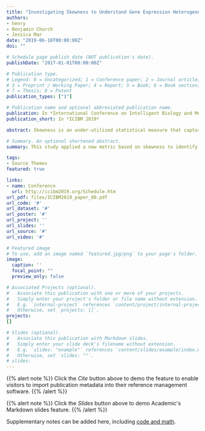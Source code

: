```yaml
---
title: "Investigating Skewness to Understand Gene Expression Heterogeneity in Large Patient Cohorts"
authors:
- henry
- Benjamin Church
- Jessica Mar
date: "2019-06-10T00:00:00Z"
doi: ""

# Schedule page publish date (NOT publication's date).
publishDate: "2017-01-01T00:00:00Z"

# Publication type.
# Legend: 0 = Uncategorized; 1 = Conference paper; 2 = Journal article;
# 3 = Preprint / Working Paper; 4 = Report; 5 = Book; 6 = Book section;
# 7 = Thesis; 8 = Patent
publication_types: ["1"]

# Publication name and optional abbreviated publication name.
publication: In *International Conference on Intelligent Biology and Medicine 2019*
publication_short: In *ICIBM 2019*

abstract: Skewness is an under-utilized statistical measure that captures the degree of asymmetry in the distribution of any dataset. This study applied a new metric based on skewness to identify regulators or genes that have outlier expression in large patient cohorts. We investigated whether specific patterns of skewed expression were related to the enrichment of biological pathways or genomic properties like DNA methylation status. Our study used publicly available datasets that were generated using both RNA-sequencing and microarray technology platforms. For comparison, the datasets selected for this study also included different samples derived from control donors and cancer patients. When comparing the shift in expression skewness between cancer and control datasets, we observed an enrichment of pathways related to immune function that reflect increases towards positive skewness in the cancer relative to control datasets. Significant correlation was also detected between expression skewness and differential DNA methylation occurring in the promotor regions for four TCGA cancer cohorts. Our results indicate the expression skewness can reveal new insights into transcription based on outlier and asymmetrical behaviour in large patient cohorts. 

# Summary. An optional shortened abstract.
summary: This study applied a new metric based on skewness to identify regulators or genes that have outlier expression in large patient cohorts.

tags:
- Source Themes
featured: true

links:
- name: Conference
  url: http://icibm2019.org/Schedule.htm
url_pdf: files/ICIBM2019_paper_80.pdf
url_code: '#'
url_dataset: '#'
url_poster: '#'
url_project: ''
url_slides: ''
url_source: '#'
url_video: '#'

# Featured image
# To use, add an image named `featured.jpg/png` to your page's folder. 
image:
  caption: ''
  focal_point: ""
  preview_only: false

# Associated Projects (optional).
#   Associate this publication with one or more of your projects.
#   Simply enter your project's folder or file name without extension.
#   E.g. `internal-project` references `content/project/internal-project/index.md`.
#   Otherwise, set `projects: []`.
projects:
[]

# Slides (optional).
#   Associate this publication with Markdown slides.
#   Simply enter your slide deck's filename without extension.
#   E.g. `slides: "example"` references `content/slides/example/index.md`.
#   Otherwise, set `slides: ""`.
# slides: 
---
```


{{% alert note %}}
Click the *Cite* button above to demo the feature to enable visitors to import publication metadata into their reference management software.
{{% /alert %}}

{{% alert note %}}
Click the *Slides* button above to demo Academic's Markdown slides feature.
{{% /alert %}}

Supplementary notes can be added here, including [code and math](https://sourcethemes.com/academic/docs/writing-markdown-latex/).

